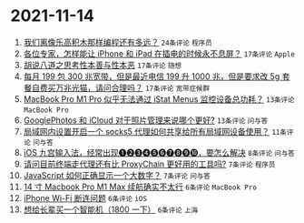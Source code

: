 # 2021-11-14

1. [我们离像乐高积木那样编程还有多远？](https://www.v2ex.com/t/815228) `24条评论` `程序员`
1. [各位专家，怎样能让 iPhone 和 iPad 在插电的时候永不息屏？](https://www.v2ex.com/t/815227) `17条评论` `Apple`
1. [胡说八道之思考性本善与性本恶](https://www.v2ex.com/t/815248) `17条评论` `随想`
1. [每月 199 包 300 兆宽带，但是最近电信 199 升 1000 兆，但是要求改 5g 套餐自费买万兆光猫，请问合理吗？](https://www.v2ex.com/t/815231) `17条评论` `宽带症候群`
1. [MacBook Pro M1 Pro 似乎无法通过 iStat Menus 监控设备总功耗？](https://www.v2ex.com/t/815264) `13条评论` `MacBook Pro`
1. [GooglePhotos 和 iCloud 对于照片管理来说哪个更好?](https://www.v2ex.com/t/815239) `13条评论` `问与答`
1. [局域网内设置开启一个 socks5 代理如何共享给所有局域网设备使用？](https://www.v2ex.com/t/815252) `11条评论` `问与答`
1. [iOS 九宫输入法，经常出现❶❷❸❹❺❻❼❽❾❿，要怎么解决](https://www.v2ex.com/t/815243) `8条评论` `问与答`
1. [请问目前终端走代理还有比 ProxyChain 更好用的工具吗?](https://www.v2ex.com/t/815289) `7条评论` `程序员`
1. [JavaScript 如何正确显示一个大数字？](https://www.v2ex.com/t/815255) `7条评论` `问与答`
1. [14 寸 Macbook Pro M1 Max 续航确实不太行](https://www.v2ex.com/t/815283) `6条评论` `MacBook Pro`
1. [iPhone Wi-Fi 断连问题](https://www.v2ex.com/t/815281) `6条评论` `iOS`
1. [想给长辈买一个智能机（1800 一下）](https://www.v2ex.com/t/815249) `6条评论` `上海`
